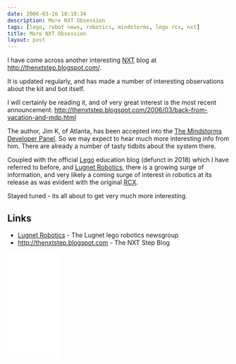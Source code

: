 ```yaml
---
date: 2006-03-16 10:18:34
description: More NXT Obsession
tags: [lego, robot news, robotics, mindstorms, lego rcx, nxt]
title: More NXT Obsession
layout: post
---
```

I have come across another interesting [NXT](/wiki/nxt "Legos NeXT generation robotics kit") blog at <http://thenxtstep.blogspot.com/>.

It is updated regularly, and has made a number of interesting observations about the kit and bot itself.

I will certainly be reading it, and of very great interest is the most recent announcement: <http://thenxtstep.blogspot.com/2006/03/back-from-vacation-and-mdp.html>

The author, Jim K, of Atlanta, has been accepted into the [The Mindstorms Developer Panel](/wiki/mdp). So we may expect to hear much more interesting info from him. There are already a number of tasty tidbits about the system there.

Coupled with the official [Lego](/wiki/lego "The best known construction toy") education blog (defunct in 2018) which I have referred to before, and [Lugnet Robotics](http://news.lugnet.com/robotics), there is a growing surge of information, and very likely a coming surge of interest in robotics at its release as was evident with the original [RCX](/wiki/lego_rcx "The Lego Robot Command Explorer").

Stayed tuned - its all about to get very much more interesting.

## Links

* [Lugnet Robotics](http://news.lugnet.com/robotics) - The Lugnet lego robotics newsgroup
* <http://thenxtstep.blogspot.com> - The NXT Step Blog

<iframe style="width:120px;height:240px;" marginwidth="0" marginheight="0" scrolling="no" frameborder="0" src="//ws-eu.amazon-adsystem.com/widgets/q?ServiceVersion=20070822&OneJS=1&Operation=GetAdHtml&MarketPlace=GB&source=ss&ref=as_ss_li_til&ad_type=product_link&tracking_id=orionrobots-21&language=en_GB&marketplace=amazon&region=GB&placement=B082WD5YV9&asins=B082WD5YV9&linkId=75cbb40f8dd28c5b84d540cdd12f14a3&show_border=true&link_opens_in_new_window=true"></iframe><!-- Lego Mindstorms review 2021 -->
